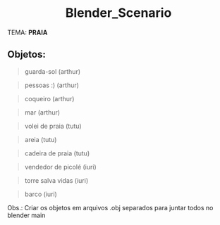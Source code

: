 <div align="center">

# Blender_Scenario

</div>

TEMA: **PRAIA**

## Objetos:

> guarda-sol (arthur)

> pessoas :) (arthur)

> coqueiro (arthur)

> mar (arthur)


> volei de praia (tutu)

> areia (tutu)

> cadeira de praia (tutu)


> vendedor de picolé (iuri)

> torre salva vidas (iuri)

> barco (iuri)


Obs.: Criar os objetos em arquivos .obj separados para juntar todos no blender main